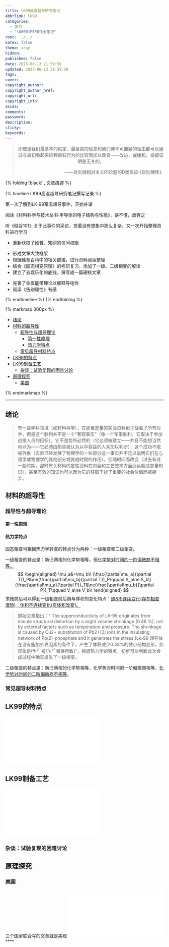 ```yaml
---
title: LK99高温超导研究笔记
abbrlink: lk99
categories:
  - 学习
  - "\U0001F6E6钛金笔记"
root: ../../
katex: false
theme: xray
hidden: 
published: false
date: 2023-08-13 21:59:58
updated: 2023-08-13 21:59:58
tags:
cover:
copyright_author:
copyright_author_href:
copyright_url:
copyright_info:
aside:
comments:
password:
description:
sticky:
keywords:
---
```



> <center>即使是我们最基本的假定、最坚实的信念和我们罪不可置疑的理由都可以通过与最初看起来纯粹疯狂行为的比较而加以改变——改进，或缓和，或被证明是无关的。 </center>
> <p align="right">——对实践相对主义R1论题的D类反应·《告别理性》</p>

{% folding [black] , 文章痕迹 %}

{% timeline LK99高温超导研究笔记撰写记录 %}
<!-- timeline 2023-08-01-->
第一次了解到LK-99室温超导事件，开始补课
<!-- endtimeline -->
<!-- timeline 2023-08-03-->
阅读《材料科学与技术丛书·半导体的电子结构与性能》，读不懂，放弃之
<!-- endtimeline -->
<!-- timeline 2023-08-13-->
听《硅谷101》关于此事件的采访，觉着没有想象中那么复杂，又一次开始整理资料进行学习
* 重新获取了维普、知网的访问权限
<!-- endtimeline -->
<!-- timeline 2023-08-14-->
* 形成文章大致框架
* 根据维基百科中的相关链接，进行资料阅读整理
* 结合《固态相变原理》的考研复习，添加了一级、二级相变的解读
* 建立了去娱乐化的底线，撰写成一篇硬核文章
<!-- endtimeline -->
<!-- timeline 2023-08-15-->
* 完善了金属能带理论以解释导电性
* 阅读《告别理性》有感
<!-- endtimeline -->

{% endtimeline %}
{% endfolding %}

{% markmap 300px %}
<!-- @import "[TOC]" {cmd="toc" depthFrom=1 depthTo=6 orderedList=false} -->
<!-- code_chunk_output -->

- [绪论](#绪论)
- [材料的超导性](#材料的超导性)
  - [超导性与超导理论](#超导性与超导理论)
    - [第一性原理](#第一性原理)
    - [热力学特点](#热力学特点)
  - [常见超导材料特点](#常见超导材料特点)
- [LK99的特点](#lk99的特点)
- [LK99制备工艺](#lk99制备工艺)
  - [杂谈：试验复现的困难讨论](#杂谈试验复现的困难讨论)
- [原理探究](#原理探究)
  - [美国](#美国)

<!-- /code_chunk_output -->
{% endmarkmap %}

-----

## 绪论

> 有一些学科领域（如材料科学），在那里定量的实验资料似乎战胜了所有对手，但是这个胜利并不是一个“客观事实”（像一个军事胜利，它取决于参加战役人员的目标），它不是势所必然的（它必须被建立——并且不能想当然地以为——它必须由那些被认为从中获益的人来加以判断），这个成功不能被外推（实验已经发展了物理学的一些部分这一事实并不足以说明它们在心理学或物理学的其他部分或其他时期的作用），它随时间而改变（过去有过一些时期，那时有关材料的定性资料在内容和工艺效率方面远远超过定量知识），甚至有效的知识也可以因为它的获取干扰了重要的社会价值而被摒弃。



## 材料的超导性
### 超导性与超导理论
#### 第一性原理


#### 热力学特点
固态相变可根据热力学转变的特点分为两种：一级相变和二级相变。

一级相变的特点是：新旧两相的化学势相等，但<u>化学势对时间的一阶偏微商不相等。</u>
$$
\begin{aligned}
\mu_a&=\mu_b\\
(\frac{\partial\mu_a}{\partial T})_P&\ne(\frac{\partial\mu_b}{\partial T})_P\qquad S_a\ne S_b\\
(\frac{\partial\mu_a}{\partial P})_T&\ne(\frac{\partial\mu_b}{\partial P})_T\qquad V_a\ne V_b\\
\end{aligned}
$$
求微商后可以得到一级相变前后熵与体积的变化特点：<u>熵$S$不连续变化(存在相变潜热)；体积不连续变化(有体积改变)。</u>

>原始文章指出：“ The superconductivity of LK-99 originates from minute structural distortion by a slight volume shrinkage (0.48 %), not by external factors such as temperature and pressure. The shrinkage is caused by Cu2+ substitution of Pb2+(2) ions in the insulating network of Pb(2)-phosphate and it generates the stress.(Lk-99 超导体在没有施加外界因素的条件下，产生了体积减少$0.48\%$的微小结构变形，此现象是$Pb^{2+}$被$Cu^{2+}$替换所致)”。根据热力学的特点，初步可以判断此次合成过程中确实发生了一级相变。




二级相变的特点是：新旧两相的化学势相等，化学势对时间的一阶偏微商相等，<u>化学势对时间的二阶偏微商不相等</u>。
### 常见超导材料特点

## LK99的特点
![原作者发布的论文](../../../images/20230709/2307.12008.pdf)

## LK99制备工艺
![北京航空航天大学的复现工艺](../../../images/20230709/2307.16802.pdf)

### 杂谈：试验复现的困难讨论

## 原理探究
### 美国
三个国家联合写的文章就是美观
![](../../../images/20230709/2308.05143.pdf)****